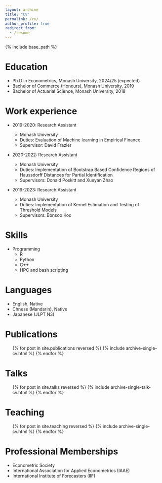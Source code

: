 ```yaml
---
layout: archive
title: "CV"
permalink: /cv/
author_profile: true
redirect_from:
  - /resume
---
```


{% include base_path %}

Education
======
* Ph.D in Econometrics, Monash University, 2024/25 (expected)
* Bachelor of Commerce (Honours), Monash University, 2019
* Bachelor of Actuarial Science, Monash University, 2018

Work experience
======
* 2019-2020: Research Assistant
  * Monash University
  * Duties: Evaluation of Machine learning in Empirical Finance
  * Supervisor: David Frazier

* 2020-2022: Research Assistant
  * Monash University
  * Duties: Implementation of Bootstrap Based Confidence Regions of Haussdorff Distances for Partial Identification
  * Supervisors: Donald Poskitt and Xueyan Zhao

* 2019-2023: Research Assistant
  * Monash University
  * Duties: Implementation of Kernel Estimation and Testing of Threshold Models
  * Supervisors: Bonsoo Koo
  
Skills
======
* Programming
  * R
  * Python
  * C++
  * HPC and bash scripting

Languages
======
* English, Native
* Chnese (Mandarin), Native
* Japanese (JLPT N3)

Publications
======
  <ul>{% for post in site.publications reversed %}
    {% include archive-single-cv.html %}
  {% endfor %}</ul>
  
Talks
======
  <ul>{% for post in site.talks reversed %}
    {% include archive-single-talk-cv.html  %}
  {% endfor %}</ul>
  
Teaching
======
  <ul>{% for post in site.teaching reversed %}
    {% include archive-single-cv.html %}
  {% endfor %}</ul>
  
Professional Memberships
======
* Econometric Society
* International Association for Applied Econometrics (IAAE)
* International Institute of Forecasters (IIF)
